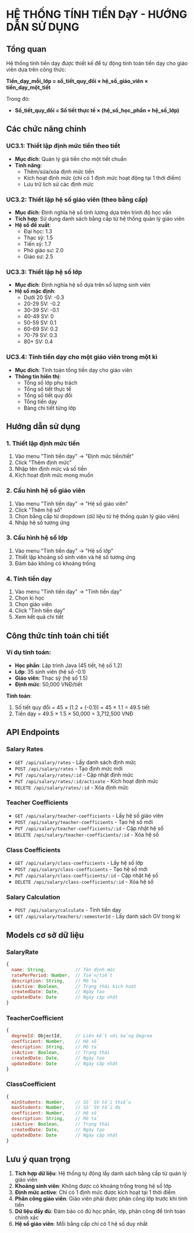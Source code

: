 # HỆ THỐNG TÍNH TIỀN DạY - HƯỚNG DẪN SỬ DỤNG

## Tổng quan
Hệ thống tính tiền dạy được thiết kế để tự động tính toán tiền dạy cho giáo viên dựa trên công thức:

**Tiền_dạy_mỗi_lớp = số_tiết_quy_đổi × hệ_số_giáo_viên × tiền_dạy_một_tiết**

Trong đó:
- **Số_tiết_quy_đổi = Số tiết thực tế × (hệ_số_học_phần + hệ_số_lớp)**

## Các chức năng chính

### UC3.1: Thiết lập định mức tiền theo tiết
- **Mục đích**: Quản lý giá tiền cho một tiết chuẩn
- **Tính năng**:
  - Thêm/sửa/xóa định mức tiền
  - Kích hoạt định mức (chỉ có 1 định mức hoạt động tại 1 thời điểm)
  - Lưu trữ lịch sử các định mức

### UC3.2: Thiết lập hệ số giáo viên (theo bằng cấp)
- **Mục đích**: Định nghĩa hệ số tính lương dựa trên trình độ học vấn
- **Tích hợp**: Sử dụng danh sách bằng cấp từ hệ thống quản lý giáo viên
- **Hệ số đề xuất**:
  - Đại học: 1.3
  - Thạc sỹ: 1.5
  - Tiến sỹ: 1.7
  - Phó giáo sư: 2.0
  - Giáo sư: 2.5

### UC3.3: Thiết lập hệ số lớp
- **Mục đích**: Định nghĩa hệ số dựa trên số lượng sinh viên
- **Hệ số mặc định**:
  - Dưới 20 SV: -0.3
  - 20-29 SV: -0.2
  - 30-39 SV: -0.1
  - 40-49 SV: 0
  - 50-59 SV: 0.1
  - 60-69 SV: 0.2
  - 70-79 SV: 0.3
  - 80+ SV: 0.4

### UC3.4: Tính tiền dạy cho một giáo viên trong một kì
- **Mục đích**: Tính toán tổng tiền dạy cho giáo viên
- **Thông tin hiển thị**:
  - Tổng số lớp phụ trách
  - Tổng số tiết thực tế
  - Tổng số tiết quy đổi
  - Tổng tiền dạy
  - Bảng chi tiết từng lớp

## Hướng dẫn sử dụng

### 1. Thiết lập định mức tiền
1. Vào menu "Tính tiền dạy" → "Định mức tiền/tiết"
2. Click "Thêm định mức"
3. Nhập tên định mức và số tiền
4. Kích hoạt định mức mong muốn

### 2. Cấu hình hệ số giáo viên
1. Vào menu "Tính tiền dạy" → "Hệ số giáo viên"
2. Click "Thêm hệ số"
3. Chọn bằng cấp từ dropdown (dữ liệu từ hệ thống quản lý giáo viên)
4. Nhập hệ số tương ứng

### 3. Cấu hình hệ số lớp
1. Vào menu "Tính tiền dạy" → "Hệ số lớp"
2. Thiết lập khoảng số sinh viên và hệ số tương ứng
3. Đảm bảo không có khoảng trống

### 4. Tính tiền dạy
1. Vào menu "Tính tiền dạy" → "Tính tiền dạy"
2. Chọn kì học
3. Chọn giáo viên
4. Click "Tính tiền dạy"
5. Xem kết quả chi tiết

## Công thức tính toán chi tiết

### Ví dụ tính toán:
- **Học phần**: Lập trình Java (45 tiết, hệ số 1.2)
- **Lớp**: 35 sinh viên (hệ số -0.1)
- **Giáo viên**: Thạc sỹ (hệ số 1.5)
- **Định mức**: 50,000 VNĐ/tiết

**Tính toán**:
1. Số tiết quy đổi = 45 × (1.2 + (-0.1)) = 45 × 1.1 = 49.5 tiết
2. Tiền dạy = 49.5 × 1.5 × 50,000 = 3,712,500 VNĐ

## API Endpoints

### Salary Rates
- `GET /api/salary/rates` - Lấy danh sách định mức
- `POST /api/salary/rates` - Tạo định mức mới
- `PUT /api/salary/rates/:id` - Cập nhật định mức
- `PUT /api/salary/rates/:id/activate` - Kích hoạt định mức
- `DELETE /api/salary/rates/:id` - Xóa định mức

### Teacher Coefficients
- `GET /api/salary/teacher-coefficients` - Lấy hệ số giáo viên
- `POST /api/salary/teacher-coefficients` - Tạo hệ số mới
- `PUT /api/salary/teacher-coefficients/:id` - Cập nhật hệ số
- `DELETE /api/salary/teacher-coefficients/:id` - Xóa hệ số

### Class Coefficients
- `GET /api/salary/class-coefficients` - Lấy hệ số lớp
- `POST /api/salary/class-coefficients` - Tạo hệ số mới
- `PUT /api/salary/class-coefficients/:id` - Cập nhật hệ số
- `DELETE /api/salary/class-coefficients/:id` - Xóa hệ số

### Salary Calculation
- `POST /api/salary/calculate` - Tính tiền dạy
- `GET /api/salary/teachers/:semesterId` - Lấy danh sách GV trong kì

## Models cơ sở dữ liệu

### SalaryRate
```javascript
{
  name: String,           // Tên định mức
  ratePerPeriod: Number,  // Tiền/tiết
  description: String,    // Mô tả
  isActive: Boolean,      // Trạng thái kích hoạt
  createdDate: Date,      // Ngày tạo
  updatedDate: Date       // Ngày cập nhật
}
```

### TeacherCoefficient
```javascript
{
  degreeId: ObjectId,     // Liên kết với bảng Degree
  coefficient: Number,    // Hệ số
  description: String,    // Mô tả
  isActive: Boolean,      // Trạng thái
  createdDate: Date,      // Ngày tạo
  updatedDate: Date       // Ngày cập nhật
}
```

### ClassCoefficient
```javascript
{
  minStudents: Number,    // Số SV tối thiểu
  maxStudents: Number,    // Số SV tối đa
  coefficient: Number,    // Hệ số
  description: String,    // Mô tả
  isActive: Boolean,      // Trạng thái
  createdDate: Date,      // Ngày tạo
  updatedDate: Date       // Ngày cập nhật
}
```

## Lưu ý quan trọng

1. **Tích hợp dữ liệu**: Hệ thống tự động lấy danh sách bằng cấp từ quản lý giáo viên
2. **Khoảng sinh viên**: Không được có khoảng trống trong hệ số lớp
3. **Định mức active**: Chỉ có 1 định mức được kích hoạt tại 1 thời điểm
4. **Phân công giáo viên**: Giáo viên phải được phân công lớp trước khi tính tiền
5. **Dữ liệu đầy đủ**: Đảm bảo có đủ học phần, lớp, phân công để tính toán chính xác
6. **Hệ số giáo viên**: Mỗi bằng cấp chỉ có 1 hệ số duy nhất 